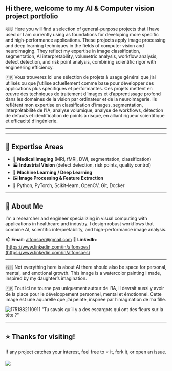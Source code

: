 ## Hi there, welcome to my AI & Computer vision project portfolio
🇬🇧 Here you will find a selection of general-purpose projects that I have used  or I am currently using as foundations for developing more specific and high-performance applications. These projects apply image processing and deep learning techniques in the fields of computer vision and neuroimaging. They reflect my expertise in image classification, segmentation, AI interpretability, volumetric analysis, workflow analysis, defect detection, and risk point analysis, combining scientific rigor with engineering efficiency.

🇫🇷 Vous trouverez ici une sélection de projets à usage général que j’ai utilisés ou que j’utilise actuellement comme base pour développer des applications plus spécifiques et performantes. Ces projets mettent en œuvre des techniques de traitement d’images et d’apprentissage profond dans les domaines de la vision par ordinateur et de la neuroimagerie. Ils reflètent mon expertise en classification d’images, segmentation, interprétabilité de l’IA, analyse volumique, analyse de workflows, détection de défauts et identification de points à risque, en alliant rigueur scientifique et efficacité d’ingénierie.

---
<!--
## 🗂️ Project Index
| Project | Description | Technologies |
|---------|-------------|-------------|
| [01 - Medical Image Classification](./01-image-classification) | Binary classification of Parkinson’s patients using Jacobian MRI maps. | `Python`, `PyTorch`, `MRI`, `CNN` |
| [02 - Brain Region Segmentation](./02-brain-segmentation) | 3D segmentation of brain structures using U-Net. | `Keras`, `Nifti`, `3D CNN` |
| [03 - Clinical + AI Modeling](./03-clinical-ml) | Predicting outcomes in substance use disorder patients. | `Scikit-learn`, `XGBoost`, `Pandas` |
| [04 - Arts Visual Analysis](./04-art-visual-workflows) | Visual pattern extraction from performing arts archives. | `Pose Estimation`, `OpenCV`, `t-SNE`, `Faiss` |
| [05 - Medical Volume Estimation](./05-volume-analysis) | Volume computation from 3D brain masks for clinical use. | `Nibabel`, `Numpy`, `PyTest` |
| [06 - Industrial Defect Detection](./06-industrial-vision) | Automated defect classification and risk point identification in industrial products. | `OpenCV`, `YOLO`, `Torch`, `Vision Transformers` |
-->
---
## 🧠 Expertise Areas

- 🩻 **Medical Imaging** (MRI, fMRI, DWI, segmentation, classification)
- 🏭 **Industrial Vision** (defect detection, risk points, quality control)
- 🧪 **Machine Learning / Deep Learning**
- 🖼️ **Image Processing & Feature Extraction**
- 🧰 Python, PyTorch, Scikit-learn, OpenCV, Git, Docker

---
## 👤 About Me

I’m a researcher and engineer specializing in visual computing with applications in healthcare and industry. I design robust workflows that combine AI, scientific interpretability, and high-performance image analysis.

📫 **Email**:     alfonsoer@gmail.com
🔗 **LinkedIn**: [https://www.linkedin.com/in/alfonsoes](https://www.linkedin.com/in/alfonsoes)  
<!--📄 **CV**:       [Download PDF](https://yourcv.com)
-->
---
🇬🇧 Not everything here is about AI there should also be space for personal, mental, and emotional growth. This image is a watercolor painting I made, inspired by my daughter’s imagination.

🇫🇷 Tout ici ne tourne pas uniquement autour de l’IA, il devrait aussi y avoir de la place pour le développement personnel, mental et émotionnel. Cette image est une aquarelle que j’ai peinte, inspirée par l’imagination de ma fille.

![1751882110911](https://github.com/user-attachments/assets/342518b4-5013-4c3c-8af3-42f8ade46f16)
"Tu savais qu’il y a des escargots qui ont des fleurs sur la tête ?"

---
## ⭐ Thanks for visiting!

If any project catches your interest, feel free to ⭐ it, fork it, or open an issue.


<!--
**alfonsoer/alfonsoer** is a ✨ _special_ ✨ repository because its `README.md` (this file) appears on your GitHub profile.

Here are some ideas to get you started:

- 🔭 I’m currently working on ...
- 🌱 I’m currently learning ...
- 👯 I’m looking to collaborate on ...
- 🤔 I’m looking for help with ...
- 💬 Ask me about ...
- 📫 How to reach me: ...
- 😄 Pronouns: ...
- ⚡ Fun fact: ...
-->
![](https://hit.yhype.me/github/profile?account_id=32367293)

